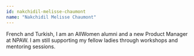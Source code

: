 ```yaml
---
id: nakchidil-melisse-chaumont
name: "Nakchidil Melisse Chaumont"
---
```


French and Turkish, I am an AllWomen alumni and a new Product Manager at NPAW. I am still supporting my fellow ladies through workshops  and mentoring sessions.